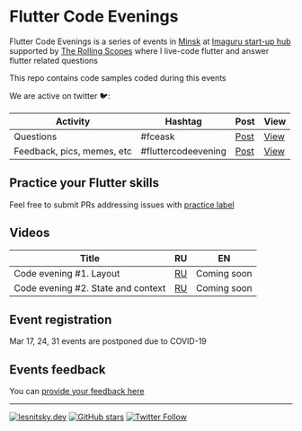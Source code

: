 # Flutter Code Evenings

Flutter Code Evenings is a series of events in [Minsk](https://www.google.com/maps/place/%D0%9C%D0%B8%D0%BD%D1%81%D0%BA/@53.8847608,27.4532855,11z/data=!3m1!4b1!4m5!3m4!1s0x46dbcfd35b1e6ad3:0xb61b853ddb570d9!8m2!3d53.9006011!4d27.558972) at [Imaguru start-up hub](https://imaguru.by/) supported by [The Rolling Scopes](https://rollingscopes.com) where I live-code flutter and answer flutter related questions

This repo contains code samples coded during this events

We are active on twitter 🐦:

| Activity                   | Hashtag             | Post                                                                | View                                                                       |
| -------------------------- | ------------------- | ------------------------------------------------------------------- | -------------------------------------------------------------------------- |
| Questions                  | #fceask             | [Post](https://twitter.com/intent/tweet?text=%23fceask)             | [View](https://twitter.com/search?q=%23fceask&src=typed_query)             |
| Feedback, pics, memes, etc | #fluttercodeevening | [Post](https://twitter.com/intent/tweet?text=%23fluttercodeevening) | [View](https://twitter.com/search?q=%23fluttercodeevening&src=typed_query) |

## Practice your Flutter skills

Feel free to submit PRs addressing issues with [practice label](https://github.com/lesnitsky/flutter_code_evenings/issues?q=is%3Aissue+is%3Aopen+label%3Apractice)

## Videos

| Title | RU | EN |
|---|---|---|
| Code evening #1. Layout | [RU](https://www.youtube.com/watch?v=EQQHm6e4ozI) | Coming soon |
| Code evening #2. State and context | [RU](https://www.youtube.com/watch?v=yd4rZXZOZXI) | Coming soon |

## Event registration

Mar 17, 24, 31 events are postponed due to COVID-19

## Events feedback

You can [provide your feedback here](https://docs.google.com/forms/d/e/1FAIpQLScDU54u0UXdKW_vlp7JkhMEeqipqmUSrq5_QlyjWtAzLf43FA/viewform)

---

[![lesnitsky.dev](https://lesnitsky.dev/icons/shield.svg?hash=42)](https://lesnitsky.dev?utm_source=flutter_code_evenings)
[![GitHub stars](https://img.shields.io/github/stars/lesnitsky/flutter_code_evenings.svg?style=social)](https://github.com/lesnitsky/flutter_code_evenings)
[![Twitter Follow](https://img.shields.io/twitter/follow/lesnitsky_dev.svg?label=Follow%20me&style=social)](https://twitter.com/lesnitsky_dev)
